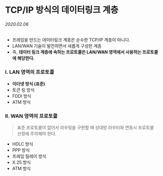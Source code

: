 # TCP/IP 방식의 데이터링크 계층

###### 2020.02.06

- 프레임을 만드는 데이터링크 계층은 순수한 TCP/IP 계층이 아니다.
- LAN/WAN 기술이 발전하면서 새롭게 구성한 계층
- 즉, **데이터 링크 계층에 속하는 프로토콜은 LAN/WAN 영역에서 사용하는 프로토콜에 해당한다.**

### I. LAN 영역의 프로토콜
- **이더넷 방식 (표준)**
- 토큰 링 방식
- FDDI 방식
- ATM 방식

### II. WAN 영역의 프로토콜
>표준 프로토콜이 없어서 라우팅을 구현할 때 상대방 라우터와 연동시 프로토콜 선정에 주의해야 한다.
- HDLC 방식
- PPP 방식
- 프레임 릴레이 방식
- X.25 방식
- ATM 방식
